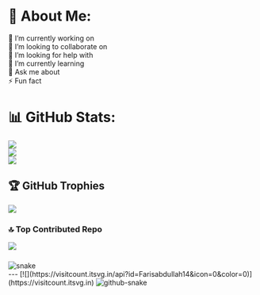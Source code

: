 # 💫 About Me:
🔭 I’m currently working on<br>👯 I’m looking to collaborate on<br>🤝 I’m looking for help with<br>🌱 I’m currently learning<br>💬 Ask me about<br>⚡ Fun fact

# 📊 GitHub Stats:
![](https://github-readme-stats.vercel.app/api?username=Farisabdullah14&theme=dark&hide_border=true&include_all_commits=true&count_private=false)<br/>
![](https://github-readme-streak-stats.herokuapp.com/?user=Farisabdullah14&theme=dark&hide_border=true)<br/>
![](https://github-readme-stats.vercel.app/api/top-langs/?username=Farisabdullah14&theme=dark&hide_border=true&include_all_commits=true&count_private=false&layout=compact)

## 🏆 GitHub Trophies
![](https://github-profile-trophy.vercel.app/?username=Farisabdullah14&theme=radical&no-frame=false&no-bg=true&margin-w=4)

### 🔝 Top Contributed Repo
![](https://github-contributor-stats.vercel.app/api?username=Farisabdullah14&limit=5&theme=dark&combine_all_yearly_contributions=true)

### 

<div>
  <img src="https://github.com/Farisabdullah14/Farisabdullah14/raw/output/github-contribution-grid-snake.svg" alt="snake"></center>
</div>
---
[![](https://visitcount.itsvg.in/api?id=Farisabdullah14&icon=0&color=0)](https://visitcount.itsvg.in)

<!-- Proudly created with GPRM ( https://gprm.itsvg.in ) -->

<picture>
  <source media="(prefers-color-scheme: dark)" srcset="github-snake-dark.svg" />
  <source media="(prefers-color-scheme: light)" srcset="github-snake.svg" />
  <img alt="github-snake" src="github-snake.svg" />
</picture>
